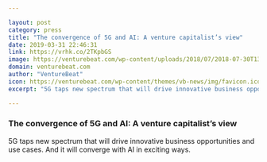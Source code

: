 ```yaml
---

layout: post
category: press
title: "The convergence of 5G and AI: A venture capitalist’s view"
date: 2019-03-31 22:46:31
link: https://vrhk.co/2TKpbGS
image: https://venturebeat.com/wp-content/uploads/2018/07/2018-07-30T132643Z_1_LYNXMPEE6T140_RTROPTP_4_TELECOMS-5G-NOKIA-T-MOBILE-US-e1552568956846.jpg?w=1200&strip=all
domain: venturebeat.com
author: "VentureBeat"
icon: https://venturebeat.com/wp-content/themes/vb-news/img/favicon.ico
excerpt: "5G taps new spectrum that will drive innovative business opportunities and use cases. And it will converge with AI in exciting ways."

---
```


### The convergence of 5G and AI: A venture capitalist’s view

5G taps new spectrum that will drive innovative business opportunities and use cases. And it will converge with AI in exciting ways.